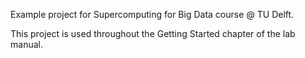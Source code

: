 Example project for Supercomputing for Big Data course @ TU Delft.

This project is used throughout the Getting Started chapter of the lab 
manual.
